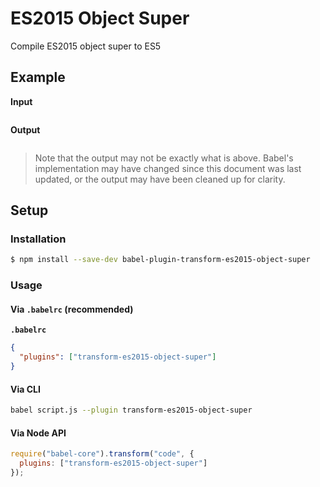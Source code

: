 # ES2015 Object Super

Compile ES2015 object super to ES5

## Example

**Input**

```js
```

**Output**

```js
```

> Note that the output may not be exactly what is above. Babel's implementation
> may have changed since this document was last updated, or the output may have
> been cleaned up for clarity.

## Setup

### Installation

```sh
$ npm install --save-dev babel-plugin-transform-es2015-object-super
```

### Usage

#### Via `.babelrc` (recommended)

**`.babelrc`**

```json
{
  "plugins": ["transform-es2015-object-super"]
}
```

#### Via CLI

```sh
babel script.js --plugin transform-es2015-object-super
```

#### Via Node API

```js
require("babel-core").transform("code", {
  plugins: ["transform-es2015-object-super"]
});
```

